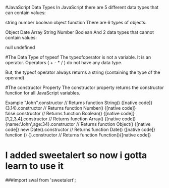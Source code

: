 


#JavaScript Data Types
In JavaScript there are 5 different data types that can contain values:

string
number
boolean
object
function
There are 6 types of objects:

Object
Date
Array
String
Number
Boolean
And 2 data types that cannot contain values:

null
undefined

#The Data Type of typeof
The typeofoperator is not a variable. It is an operator. Operators ( + - * / ) do not have any data type.

But, the typeof operator always returns a string (containing the type of the operand).

#The constructor Property
The constructor property returns the constructor function for all JavaScript variables.

Example
"John".constructor                // Returns function String()  {[native code]}
(3.14).constructor                // Returns function Number()  {[native code]}
false.constructor                 // Returns function Boolean() {[native code]}
[1,2,3,4].constructor             // Returns function Array()   {[native code]}
{name:'John',age:34}.constructor  // Returns function Object()  {[native code]}
new Date().constructor            // Returns function Date()    {[native code]}
function () {}.constructor        // Returns function Function(){[native code]}

# I added sweetalert so now i gotta learn to use it
###import swal from 'sweetalert';